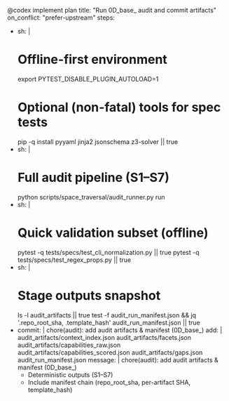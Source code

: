@codex implement plan
title: "Run 0D_base_ audit and commit artifacts"
on_conflict: "prefer-upstream"
steps:
  - sh: |
      # Offline-first environment
      export PYTEST_DISABLE_PLUGIN_AUTOLOAD=1
      # Optional (non-fatal) tools for spec tests
      pip -q install pyyaml jinja2 jsonschema z3-solver || true
  - sh: |
      # Full audit pipeline (S1–S7)
      python scripts/space_traversal/audit_runner.py run
  - sh: |
      # Quick validation subset (offline)
      pytest -q tests/specs/test_cli_normalization.py || true
      pytest -q tests/specs/test_regex_props.py || true
  - sh: |
      # Stage outputs snapshot
      ls -l audit_artifacts || true
      test -f audit_run_manifest.json && jq '.repo_root_sha, .template_hash' audit_run_manifest.json || true
  - commit: |
      chore(audit): add audit artifacts & manifest (0D_base_)
    add: |
      audit_artifacts/context_index.json
      audit_artifacts/facets.json
      audit_artifacts/capabilities_raw.json
      audit_artifacts/capabilities_scored.json
      audit_artifacts/gaps.json
      audit_run_manifest.json
    message: |
      chore(audit): add audit artifacts & manifest (0D_base_)
      - Deterministic outputs (S1–S7)
      - Include manifest chain (repo_root_sha, per-artifact SHA, template_hash)

